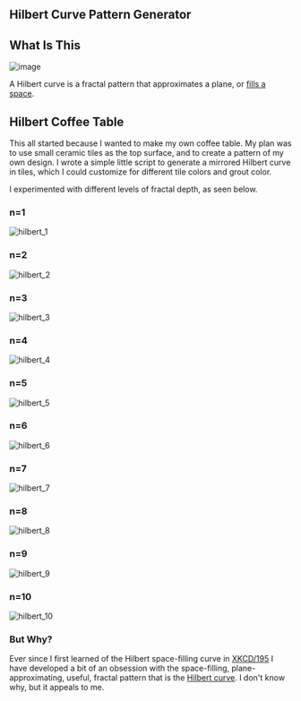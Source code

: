 ## Hilbert Curve Pattern Generator

## What Is This

![image](https://user-images.githubusercontent.com/4342684/132954549-9ecd32cc-4c4c-49ce-88e3-045dc9d6f23b.png)

A Hilbert curve is a fractal pattern that approximates a plane, or [fills a space](https://en.wikipedia.org/wiki/Space-filling_curve).

## Hilbert Coffee Table

This all started because I wanted to make my own coffee table.  My plan was to use small ceramic tiles as the top surface, and to create a pattern of my own design.  I wrote a simple little script to generate a mirrored Hilbert curve in tiles, which I could customize for different tile colors and grout color.

I experimented with different levels of fractal depth, as seen below.

### n=1
![hilbert_1](https://user-images.githubusercontent.com/4342684/132954983-c3240838-2346-4526-a51a-fea774321633.png)

### n=2
![hilbert_2](https://user-images.githubusercontent.com/4342684/132954988-9bb816ee-0b48-4729-94c6-d11994a087f2.png)

### n=3
![hilbert_3](https://user-images.githubusercontent.com/4342684/132954994-53e08842-c273-481c-9cd7-e3212215eddd.png)

### n=4
![hilbert_4](https://user-images.githubusercontent.com/4342684/132954998-f62d15eb-bc7e-4f8a-accc-b92d2bd046ee.png)

### n=5
![hilbert_5](https://user-images.githubusercontent.com/4342684/132955005-710d1304-42db-4213-9de0-420c7d7780a3.png)

### n=6
![hilbert_6](https://user-images.githubusercontent.com/4342684/132955011-80b3e427-f33e-4e9f-a661-2f0aa17c94c3.png)

### n=7
![hilbert_7](https://user-images.githubusercontent.com/4342684/132955021-51450879-f4ec-4d9b-9caa-8d11d44a1c75.png)

### n=8
![hilbert_8](https://user-images.githubusercontent.com/4342684/132955022-5bc332c6-ed30-43eb-8306-4df5151180b2.png)

### n=9
![hilbert_9](https://user-images.githubusercontent.com/4342684/132955034-dd196fc5-33f2-4c05-a45f-fbb7dd964ec7.png)

### n=10
![hilbert_10](https://user-images.githubusercontent.com/4342684/132955039-9eace6c3-7d07-40a7-b6d9-6607d76dd50b.png)


### But Why?

Ever since I first learned of the Hilbert space-filling curve in [XKCD/195](https://xkcd.com/195/) I have developed a bit of an obsession with the space-filling, plane-approximating, useful, fractal pattern that is the [Hilbert curve](https://en.wikipedia.org/wiki/Hilbert_curve).  I don't know why, but it appeals to me.
